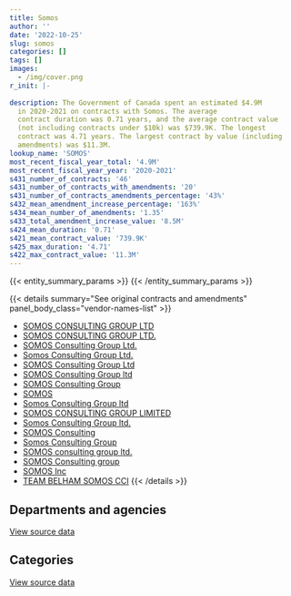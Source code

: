 ```yaml
---
title: Somos
author: ''
date: '2022-10-25'
slug: somos
categories: []
tags: []
images:
  - /img/cover.png
r_init: |-
  
description: The Government of Canada spent an estimated $4.9M
  in 2020-2021 on contracts with Somos. The average
  contract duration was 0.71 years, and the average contract value
  (not including contracts under $10k) was $739.9K. The longest
  contract was 4.71 years. The largest contract by value (including
  amendments) was $11.3M.
lookup_name: 'SOMOS'
most_recent_fiscal_year_total: '4.9M'
most_recent_fiscal_year_year: '2020-2021'
s431_number_of_contracts: '46'
s431_number_of_contracts_with_amendments: '20'
s431_number_of_contracts_amendments_percentage: '43%'
s432_mean_amendment_increase_percentage: '163%'
s434_mean_number_of_amendments: '1.35'
s433_total_amendment_increase_value: '8.5M'
s424_mean_duration: '0.71'
s421_mean_contract_value: '739.9K'
s425_max_duration: '4.71'
s422_max_contract_value: '11.3M'
---
```


<script src="/rmarkdown-libs/htmlwidgets/htmlwidgets.js"></script>
<link href="/rmarkdown-libs/datatables-css/datatables-crosstalk.css" rel="stylesheet" />
<script src="/rmarkdown-libs/datatables-binding/datatables.js"></script>
<script src="/rmarkdown-libs/jquery/jquery-3.6.0.min.js"></script>
<link href="/rmarkdown-libs/dt-core-bootstrap/css/dataTables.bootstrap.min.css" rel="stylesheet" />
<link href="/rmarkdown-libs/dt-core-bootstrap/css/dataTables.bootstrap.extra.css" rel="stylesheet" />
<script src="/rmarkdown-libs/dt-core-bootstrap/js/jquery.dataTables.min.js"></script>
<script src="/rmarkdown-libs/dt-core-bootstrap/js/dataTables.bootstrap.min.js"></script>
<link href="/rmarkdown-libs/crosstalk/css/crosstalk.min.css" rel="stylesheet" />
<script src="/rmarkdown-libs/crosstalk/js/crosstalk.min.js"></script>
<script src="/rmarkdown-libs/htmlwidgets/htmlwidgets.js"></script>
<link href="/rmarkdown-libs/datatables-css/datatables-crosstalk.css" rel="stylesheet" />
<script src="/rmarkdown-libs/datatables-binding/datatables.js"></script>
<script src="/rmarkdown-libs/jquery/jquery-3.6.0.min.js"></script>
<link href="/rmarkdown-libs/dt-core-bootstrap/css/dataTables.bootstrap.min.css" rel="stylesheet" />
<link href="/rmarkdown-libs/dt-core-bootstrap/css/dataTables.bootstrap.extra.css" rel="stylesheet" />
<script src="/rmarkdown-libs/dt-core-bootstrap/js/jquery.dataTables.min.js"></script>
<script src="/rmarkdown-libs/dt-core-bootstrap/js/dataTables.bootstrap.min.js"></script>
<link href="/rmarkdown-libs/crosstalk/css/crosstalk.min.css" rel="stylesheet" />
<script src="/rmarkdown-libs/crosstalk/js/crosstalk.min.js"></script>

{{< entity_summary_params >}}
{{< /entity_summary_params >}}

{{< details summary="See original contracts and amendments" panel_body_class="vendor-names-list" >}}
- [SOMOS CONSULTING GROUP LTD](https://search.open.canada.ca/en/ct/?sort=contract_value_f%20desc&page=1&search_text=%22SOMOS%20CONSULTING%20GROUP%20LTD%22)
- [SOMOS CONSULTING GROUP LTD.](https://search.open.canada.ca/en/ct/?sort=contract_value_f%20desc&page=1&search_text=%22SOMOS%20CONSULTING%20GROUP%20LTD.%22)
- [SOMOS Consulting Group Ltd.](https://search.open.canada.ca/en/ct/?sort=contract_value_f%20desc&page=1&search_text=%22SOMOS%20Consulting%20Group%20Ltd.%22)
- [Somos Consulting Group Ltd.](https://search.open.canada.ca/en/ct/?sort=contract_value_f%20desc&page=1&search_text=%22Somos%20Consulting%20Group%20Ltd.%22)
- [SOMOS Consulting Group Ltd](https://search.open.canada.ca/en/ct/?sort=contract_value_f%20desc&page=1&search_text=%22SOMOS%20Consulting%20Group%20Ltd%22)
- [SOMOS Consulting Group ltd](https://search.open.canada.ca/en/ct/?sort=contract_value_f%20desc&page=1&search_text=%22SOMOS%20Consulting%20Group%20ltd%22)
- [SOMOS Consulting Group](https://search.open.canada.ca/en/ct/?sort=contract_value_f%20desc&page=1&search_text=%22SOMOS%20Consulting%20Group%22)
- [SOMOS](https://search.open.canada.ca/en/ct/?sort=contract_value_f%20desc&page=1&search_text=%22SOMOS%22)
- [Somos Consulting Group ltd](https://search.open.canada.ca/en/ct/?sort=contract_value_f%20desc&page=1&search_text=%22Somos%20Consulting%20Group%20ltd%22)
- [SOMOS CONSULTING GROUP LIMITED](https://search.open.canada.ca/en/ct/?sort=contract_value_f%20desc&page=1&search_text=%22SOMOS%20CONSULTING%20GROUP%20LIMITED%22)
- [Somos Consulting Group ltd.](https://search.open.canada.ca/en/ct/?sort=contract_value_f%20desc&page=1&search_text=%22Somos%20Consulting%20Group%20ltd.%22)
- [SOMOS Consulting](https://search.open.canada.ca/en/ct/?sort=contract_value_f%20desc&page=1&search_text=%22SOMOS%20Consulting%22)
- [Somos Consulting Group](https://search.open.canada.ca/en/ct/?sort=contract_value_f%20desc&page=1&search_text=%22Somos%20Consulting%20Group%22)
- [SOMOS consulting group ltd.](https://search.open.canada.ca/en/ct/?sort=contract_value_f%20desc&page=1&search_text=%22SOMOS%20consulting%20group%20ltd.%22)
- [SOMOS Consulting group](https://search.open.canada.ca/en/ct/?sort=contract_value_f%20desc&page=1&search_text=%22SOMOS%20Consulting%20group%22)
- [SOMOS Inc](https://search.open.canada.ca/en/ct/?sort=contract_value_f%20desc&page=1&search_text=%22SOMOS%20Inc%22)
- [TEAM BELHAM SOMOS CCI](https://search.open.canada.ca/en/ct/?sort=contract_value_f%20desc&page=1&search_text=%22TEAM%20BELHAM%20SOMOS%20CCI%22)
{{< /details >}}

## Departments and agencies

<div id="htmlwidget-1" style="width:100%;height:auto;" class="datatables html-widget"></div>
<script type="application/json" data-for="htmlwidget-1">{"x":{"style":"bootstrap","filter":"none","vertical":false,"data":[["<a href=\"/departments/cbsa-asfc/\">Canada Border Services Agency<\/a>","<a href=\"/departments/dnd-mdn/\">National Defence<\/a>","<a href=\"/departments/ic/\">Innovation, Science and Economic Development Canada<\/a>","<a href=\"/departments/rcmp-grc/\">Royal Canadian Mounted Police<\/a>","<a href=\"/departments/vac-acc/\">Veterans Affairs Canada<\/a>"],[571125.1,1753617.27,937737.66,425245.72,3634763.45],[179077.22,1918217.45,653898.75,224855.96,5182343.14],[null,782212.7,26725.01,null,4882880.76],[null,null,null,null,4869539.55]],"container":"<table class=\"table table-striped table-hover row-border order-column display\">\n  <thead>\n    <tr>\n      <th>Department<\/th>\n      <th>2017-2018<\/th>\n      <th>2018-2019<\/th>\n      <th>2019-2020<\/th>\n      <th>2020-2021<\/th>\n    <\/tr>\n  <\/thead>\n<\/table>","options":{"order":[[4,"desc"]],"pageLength":10,"autoWidth":true,"columnDefs":[{"targets":1,"render":"function(data, type, row, meta) {\n    return type !== 'display' ? data : DTWidget.formatCurrency(data, \"$\", 2, 3, \",\", \".\", true, null);\n  }"},{"targets":2,"render":"function(data, type, row, meta) {\n    return type !== 'display' ? data : DTWidget.formatCurrency(data, \"$\", 2, 3, \",\", \".\", true, null);\n  }"},{"targets":3,"render":"function(data, type, row, meta) {\n    return type !== 'display' ? data : DTWidget.formatCurrency(data, \"$\", 2, 3, \",\", \".\", true, null);\n  }"},{"targets":4,"render":"function(data, type, row, meta) {\n    return type !== 'display' ? data : DTWidget.formatCurrency(data, \"$\", 2, 3, \",\", \".\", true, null);\n  }"},{"width":"16%","targets":[1,2,3,4]},{"className":"dt-right","targets":[1,2,3,4]}],"orderClasses":false}},"evals":["options.columnDefs.0.render","options.columnDefs.1.render","options.columnDefs.2.render","options.columnDefs.3.render"],"jsHooks":[]}</script>
<p class="text-right">
<a href="https://github.com/GoC-Spending/contracts-data/tree/main/data/out/vendors/somos/summary_by_fiscal_year_by_department.csv" class="source-data-link btn btn-link">View source data</a>
</p>

## Categories

<div id="htmlwidget-2" style="width:100%;height:auto;" class="datatables html-widget"></div>
<script type="application/json" data-for="htmlwidget-2">{"x":{"style":"bootstrap","filter":"none","vertical":false,"data":[["<a href=\"/categories/professional_services/\">Professional services<\/a>","<a href=\"/categories/information_technology/\">Information technology<\/a>"],[5813626.45,1508862.76],[7325416.55,832975.98],[5665093.46,26725.01],[4869539.55,null]],"container":"<table class=\"table table-striped table-hover row-border order-column display\">\n  <thead>\n    <tr>\n      <th>Category<\/th>\n      <th>2017-2018<\/th>\n      <th>2018-2019<\/th>\n      <th>2019-2020<\/th>\n      <th>2020-2021<\/th>\n    <\/tr>\n  <\/thead>\n<\/table>","options":{"order":[[4,"desc"]],"dom":"t","pageLength":30,"autoWidth":true,"columnDefs":[{"targets":1,"render":"function(data, type, row, meta) {\n    return type !== 'display' ? data : DTWidget.formatCurrency(data, \"$\", 2, 3, \",\", \".\", true, null);\n  }"},{"targets":2,"render":"function(data, type, row, meta) {\n    return type !== 'display' ? data : DTWidget.formatCurrency(data, \"$\", 2, 3, \",\", \".\", true, null);\n  }"},{"targets":3,"render":"function(data, type, row, meta) {\n    return type !== 'display' ? data : DTWidget.formatCurrency(data, \"$\", 2, 3, \",\", \".\", true, null);\n  }"},{"targets":4,"render":"function(data, type, row, meta) {\n    return type !== 'display' ? data : DTWidget.formatCurrency(data, \"$\", 2, 3, \",\", \".\", true, null);\n  }"},{"width":"16%","targets":[1,2,3,4]},{"className":"dt-right","targets":[1,2,3,4]}],"orderClasses":false,"lengthMenu":[10,25,30,50,100]}},"evals":["options.columnDefs.0.render","options.columnDefs.1.render","options.columnDefs.2.render","options.columnDefs.3.render"],"jsHooks":[]}</script>
<p class="text-right">
<a href="https://github.com/GoC-Spending/contracts-data/tree/main/data/out/vendors/somos/summary_by_fiscal_year_by_category.csv" class="source-data-link btn btn-link">View source data</a>
</p>
